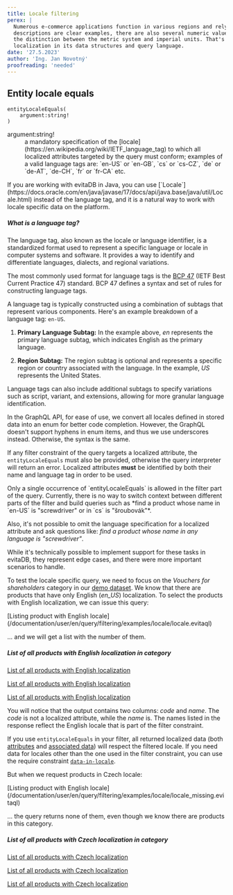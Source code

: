 ```yaml
---
title: Locale filtering
perex: |
  Numerous e-commerce applications function in various regions and rely on localized data. While product labels and 
  descriptions are clear examples, there are also several numeric values that must be specific to each locale due to 
  the distinction between the metric system and imperial units. That's why evitaDB offers first-class support for 
  localization in its data structures and query language.
date: '27.5.2023'
author: 'Ing. Jan Novotný'
proofreading: 'needed'
---
```


## Entity locale equals

```evitaql-syntax
entityLocaleEquals(
    argument:string!
)
```

<dl>
    <dt>argument:string!</dt>
    <dd>
        a mandatory specification of the [locale](https://en.wikipedia.org/wiki/IETF_language_tag) to which all 
        localized attributes targeted by the query must conform; examples of a valid language tags are: `en-US` or 
        `en-GB`, `cs` or `cs-CZ`, `de` or `de-AT`, `de-CH`, `fr` or `fr-CA` etc.
    </dd>
</dl>

<LanguageSpecific to="java">
If you are working with evitaDB in Java, you can use [`Locale`](https://docs.oracle.com/en/java/javase/17/docs/api/java.base/java/util/Locale.html) 
instead of the language tag, and it is a natural way to work with locale specific data on the platform.
</LanguageSpecific>

<Note type="question">

<NoteTitle toggles="true">

##### What is a language tag?
</NoteTitle>

The language tag, also known as the locale or language identifier, is a standardized format used to represent a specific
language or locale in computer systems and software. It provides a way to identify and differentiate languages, 
dialects, and regional variations.

The most commonly used format for language tags is the [BCP 47](https://www.rfc-editor.org/info/bcp47) (IETF Best 
Current Practice 47) standard. BCP 47 defines a syntax and set of rules for constructing language tags.

A language tag is typically constructed using a combination of subtags that represent various components. Here's an 
example breakdown of a language tag: `en-US`.

1. **Primary Language Subtag:** In the example above, *en* represents the primary language subtag, which indicates 
   English as the primary language.

2. **Region Subtag:** The region subtag is optional and represents a specific region or country associated with 
   the language. In the example, *US* represents the United States.

Language tags can also include additional subtags to specify variations such as script, variant, and extensions, 
allowing for more granular language identification.

<LanguageSpecific to="graphql">

In the GraphQL API, for ease of use, we convert all locales defined in stored data into an enum for better code completion.
However, the GraphQL doesn't support hyphens in enum items, and thus we use underscores instead. Otherwise, the syntax
is the same.

</LanguageSpecific>

</Note>

If any filter constraint of the query targets a localized attribute, the `entityLocaleEquals` must also be provided,
otherwise the query interpreter will return an error. Localized attributes **must** be identified by both their name 
and language tag in order to be used.

<Note type="warning">
Only a single occurrence of `entityLocaleEquals` is allowed in the filter part of the query. Currently, there is no way 
to switch context between different parts of the filter and build queries such as *find a product whose name in `en-US` 
is "screwdriver" or in `cs` is "šroubovák"*.

Also, it's not possible to omit the language specification for a localized attribute and ask questions like: *find 
a product whose name in any language is "screwdriver"*.

While it's technically possible to implement support for these tasks in evitaDB, they represent edge cases, and there 
were more important scenarios to handle.
</Note>

To test the locale specific query, we need to focus on the *Vouchers for shareholders* category in our 
[demo dataset](/documentation/get-started/query-our-dataset). We know that there are products that have only English 
(*en_US*) localization. To select the products with English localization, we can issue this query:

<SourceCodeTabs requires="/evita_functional_tests/src/test/resources/META-INF/documentation/evitaql-init.java" langSpecificTabOnly>
[Listing product with English locale](/documentation/user/en/query/filtering/examples/locale/locale.evitaql)
</SourceCodeTabs>

... and we will get a list with the number of them.

<Note type="info">

<NoteTitle toggles="false">

##### List of all products with English localization in category
</NoteTitle>

<LanguageSpecific to="evitaql,java">

<MDInclude>[List of all products with English localization](/documentation/user/en/query/filtering/examples/locale/locale.evitaql.md)</MDInclude>

</LanguageSpecific>

<LanguageSpecific to="graphql">

<MDInclude>[List of all products with English localization](/documentation/user/en/query/filtering/examples/locale/locale.graphql.json.md)</MDInclude>

</LanguageSpecific>

<LanguageSpecific to="rest">

<MDInclude>[List of all products with English localization](/documentation/user/en/query/filtering/examples/locale/locale.rest.json.md)</MDInclude>

</LanguageSpecific>

You will notice that the output contains two columns: *code* and *name*. The *code* is not a localized attribute, while 
the *name* is. The names listed in the response reflect the English locale that is part of the filter constraint. 

If you use `entityLocaleEquals` in your filter, all returned localized data (both 
[attributes](../../use/data-model.md#localized-attributes) and [associated data](../../use/data-model.md#localized-associated-data)) 
will respect the filtered locale. If you need data for locales other than the one used in the filter constraint, 
you can use the require constraint [`data-in-locale`](../requirements/fetching.md#data-in-locale).

</Note>

But when we request products in Czech locale:

<SourceCodeTabs requires="/evita_functional_tests/src/test/resources/META-INF/documentation/evitaql-init.java" langSpecificTabOnly>
[Listing product with English locale](/documentation/user/en/query/filtering/examples/locale/locale_missing.evitaql)
</SourceCodeTabs>

... the query returns none of them, even though we know there are products in this category.

<Note type="info">

<NoteTitle toggles="true">

##### List of all products with Czech localization in category
</NoteTitle>

<LanguageSpecific to="evitaql,java">

<MDInclude>[List of all products with Czech localization](/documentation/user/en/query/filtering/examples/locale/locale_missing.evitaql.md)</MDInclude>

</LanguageSpecific>

<LanguageSpecific to="graphql">

<MDInclude>[List of all products with Czech localization](/documentation/user/en/query/filtering/examples/locale/locale_missing.graphql.json.md)</MDInclude>

</LanguageSpecific>

<LanguageSpecific to="rest">

<MDInclude>[List of all products with Czech localization](/documentation/user/en/query/filtering/examples/locale/locale_missing.rest.json.md)</MDInclude>

</LanguageSpecific>

</Note>